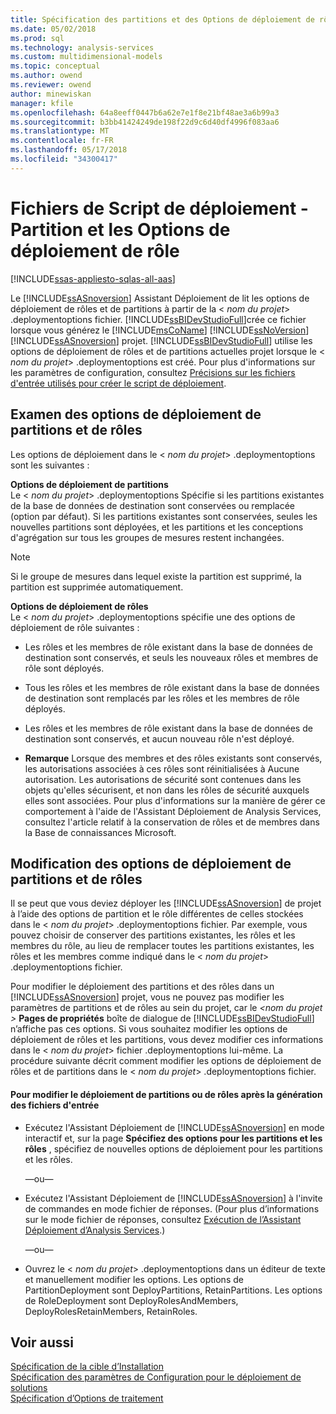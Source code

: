 ```yaml
---
title: Spécification des partitions et des Options de déploiement de rôle | Documents Microsoft
ms.date: 05/02/2018
ms.prod: sql
ms.technology: analysis-services
ms.custom: multidimensional-models
ms.topic: conceptual
ms.author: owend
ms.reviewer: owend
author: minewiskan
manager: kfile
ms.openlocfilehash: 64a8eeff0447b6a62e7e1f8e21bf48ae3a6b99a3
ms.sourcegitcommit: b3bb41424249de198f22d9c6d40df4996f083aa6
ms.translationtype: MT
ms.contentlocale: fr-FR
ms.lasthandoff: 05/17/2018
ms.locfileid: "34300417"
---
```

# <a name="deployment-script-files---partition-and-role-deployment-options"></a>Fichiers de Script de déploiement - Partition et les Options de déploiement de rôle
[!INCLUDE[ssas-appliesto-sqlas-all-aas](../../includes/ssas-appliesto-sqlas-all-aas.md)]

  Le [!INCLUDE[ssASnoversion](../../includes/ssasnoversion-md.md)] Assistant Déploiement de lit les options de déploiement de rôles et de partitions à partir de la \< *nom du projet*> .deploymentoptions fichier. [!INCLUDE[ssBIDevStudioFull](../../includes/ssbidevstudiofull-md.md)]crée ce fichier lorsque vous générez le [!INCLUDE[msCoName](../../includes/msconame-md.md)] [!INCLUDE[ssNoVersion](../../includes/ssnoversion-md.md)] [!INCLUDE[ssASnoversion](../../includes/ssasnoversion-md.md)] projet. [!INCLUDE[ssBIDevStudioFull](../../includes/ssbidevstudiofull-md.md)] utilise les options de déploiement de rôles et de partitions actuelles projet lorsque le \< *nom du projet*> .deploymentoptions est créé. Pour plus d'informations sur les paramètres de configuration, consultez [Précisions sur les fichiers d'entrée utilisés pour créer le script de déploiement](../../analysis-services/multidimensional-models/deployment-script-files-input-used-to-create-deployment-script.md).  
  
## <a name="reviewing-the-partition-and-role-deployment-options"></a>Examen des options de déploiement de partitions et de rôles  
 Les options de déploiement dans le \< *nom du projet*> .deploymentoptions sont les suivantes :  
  
 **Options de déploiement de partitions**  
 Le \< *nom du projet*> .deploymentoptions Spécifie si les partitions existantes de la base de données de destination sont conservées ou remplacée (option par défaut). Si les partitions existantes sont conservées, seules les nouvelles partitions sont déployées, et les partitions et les conceptions d'agrégation sur tous les groupes de mesures restent inchangées.  
  
> [!NOTE]  
>  Si le groupe de mesures dans lequel existe la partition est supprimé, la partition est supprimée automatiquement.  
  
 **Options de déploiement de rôles**  
 Le \< *nom du projet*> .deploymentoptions spécifie une des options de déploiement de rôle suivantes :  
  
-   Les rôles et les membres de rôle existant dans la base de données de destination sont conservés, et seuls les nouveaux rôles et membres de rôle sont déployés.  
  
-   Tous les rôles et les membres de rôle existant dans la base de données de destination sont remplacés par les rôles et les membres de rôle déployés.  
  
-   Les rôles et les membres de rôle existant dans la base de données de destination sont conservés, et aucun nouveau rôle n'est déployé.  
  
-   **Remarque** Lorsque des membres et des rôles existants sont conservés, les autorisations associées à ces rôles sont réinitialisées à Aucune autorisation. Les autorisations de sécurité sont contenues dans les objets qu'elles sécurisent, et non dans les rôles de sécurité auxquels elles sont associées. Pour plus d'informations sur la manière de gérer ce comportement à l'aide de l'Assistant Déploiement de Analysis Services, consultez l'article relatif à la conservation de rôles et de membres dans la Base de connaissances Microsoft.  
  
## <a name="modifying-the-partition-and-role-deployment-options"></a>Modification des options de déploiement de partitions et de rôles  
 Il se peut que vous deviez déployer les [!INCLUDE[ssASnoversion](../../includes/ssasnoversion-md.md)] de projet à l’aide des options de partition et le rôle différentes de celles stockées dans le \< *nom du projet*> .deploymentoptions fichier. Par exemple, vous pouvez choisir de conserver des partitions existantes, les rôles et les membres du rôle, au lieu de remplacer toutes les partitions existantes, les rôles et les membres comme indiqué dans le \< *nom du projet*> .deploymentoptions fichier.  
  
 Pour modifier le déploiement des partitions et des rôles dans un [!INCLUDE[ssASnoversion](../../includes/ssasnoversion-md.md)] projet, vous ne pouvez pas modifier les paramètres de partitions et de rôles au sein du projet, car le  *\<nom du projet >* **Pages de propriétés** boîte de dialogue de [!INCLUDE[ssBIDevStudioFull](../../includes/ssbidevstudiofull-md.md)] n’affiche pas ces options. Si vous souhaitez modifier les options de déploiement de rôles et les partitions, vous devez modifier ces informations dans le \< *nom du projet*> fichier .deploymentoptions lui-même. La procédure suivante décrit comment modifier les options de déploiement de rôles et de partitions dans le \< *nom du projet*> .deploymentoptions fichier.  
  
#### <a name="to-change-the-deployment-of-partitions-or-roles-after-the-input-files-have-been-generated"></a>Pour modifier le déploiement de partitions ou de rôles après la génération des fichiers d'entrée  
  
-   Exécutez l'Assistant Déploiement de [!INCLUDE[ssASnoversion](../../includes/ssasnoversion-md.md)] en mode interactif et, sur la page **Spécifiez des options pour les partitions et les rôles** , spécifiez de nouvelles options de déploiement pour les partitions et les rôles.  
  
     —ou—  
  
-   Exécutez l'Assistant Déploiement de [!INCLUDE[ssASnoversion](../../includes/ssasnoversion-md.md)] à l'invite de commandes en mode fichier de réponses. (Pour plus d’informations sur le mode fichier de réponses, consultez [Exécution de l’Assistant Déploiement d’Analysis Services](../../analysis-services/multidimensional-models/running-the-analysis-services-deployment-wizard.md).)  
  
     —ou—  
  
-   Ouvrez le \< *nom du projet*> .deploymentoptions dans un éditeur de texte et manuellement modifier les options. Les options de PartitionDeployment sont DeployPartitions, RetainPartitions. Les options de RoleDeployment sont DeployRolesAndMembers, DeployRolesRetainMembers, RetainRoles.
  
## <a name="see-also"></a>Voir aussi  
 [Spécification de la cible d’Installation](../../analysis-services/multidimensional-models/deployment-script-files-specifying-the-installation-target.md)   
 [Spécification des paramètres de Configuration pour le déploiement de solutions](../../analysis-services/multidimensional-models/deployment-script-files-solution-deployment-config-settings.md)   
 [Spécification d’Options de traitement](../../analysis-services/multidimensional-models/deployment-script-files-specifying-processing-options.md)  
  
  
